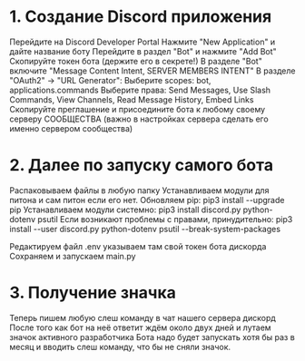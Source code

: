# 1. Создание Discord приложения
Перейдите на Discord Developer Portal
Нажмите "New Application" и дайте название боту
Перейдите в раздел "Bot" и нажмите "Add Bot"
Скопируйте токен бота (держите его в секрете!)
В разделе "Bot" включите "Message Content Intent, SERVER MEMBERS INTENT"
В разделе "OAuth2" → "URL Generator":
Выберите scopes: bot, applications.commands
Выберите права: Send Messages, Use Slash Commands, View Channels, Read Message History, Embed Links
Скопируйте преглашение и присоедините бота к любому своему серверу СООБЩЕСТВА (важно в настройках сервера сделать его именно сервером сообщества)

# 2. Далее по запуску самого бота

Распаковываем файлы в любую папку
Устанавливаем модули для питона и сам питон если его нет.
Обновляем pip:
pip3 install --upgrade pip
Устанавливаем модули системно:
pip3 install discord.py python-dotenv psutil
Если возникают проблемы с правами, принудительно:
pip3 install --user discord.py python-dotenv psutil --break-system-packages

Редактируем файл .env указываем там свой токен бота дискорда
Сохраняем и запускаем main.py

# 3. Получение значка
Теперь пишем любую слеш команду в чат нашего сервера дискорд
После того как бот на неё ответит ждём около двух дней и лутаем значок активного разработчика
Бота надо будет запускать хотя бы раз в месяц и вводить слеш команду, что бы не сняли значок.
